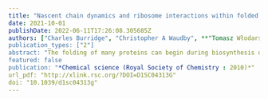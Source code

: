 ```yaml
---
title: "Nascent chain dynamics and ribosome interactions within folded ribosome-nascent chain complexes observed by NMR spectroscopy."
date: 2021-10-01
publishDate: 2022-06-11T17:26:08.305685Z
authors: ["Charles Burridge", "Christopher A Waudby", **"Tomasz Włodarski"**, "Anaïs M E Cassaignau", "Lisa D Cabrita", "John Christodoulou"]
publication_types: ["2"]
abstract: "The folding of many proteins can begin during biosynthesis on the ribosome and can be modulated by the ribosome itself. Such perturbations are generally believed to be mediated through interactions between the nascent chain and the ribosome surface, but despite recent progress in characterising interactions of unfolded states with the ribosome, and their impact on the initiation of co-translational folding, a complete quantitative analysis of interactions across both folded and unfolded states of a nascent chain has yet to be realised. Here we apply solution-state NMR spectroscopy to measure transverse proton relaxation rates for methyl groups in folded ribosome-nascent chain complexes of the FLN5 filamin domain. We observe substantial increases in relaxation rates for the nascent chain relative to the isolated domain, which can be related to changes in effective rotational correlation times using measurements of relaxation and cross-correlated relaxation in the isolated domain. Using this approach, we can identify interactions between the nascent chain and the ribosome surface, driven predominantly by electrostatics, and by measuring the change in these interactions as the subsequent FLN6 domain emerges, we may deduce their impact on the free energy landscapes associated with the co-translational folding process. This journal is o̧pyright The Royal Society of Chemistry."
featured: false
publication: "*Chemical science (Royal Society of Chemistry : 2010)*"
url_pdf: "http://xlink.rsc.org/?DOI=D1SC04313G"
doi: "10.1039/d1sc04313g"
---
```

